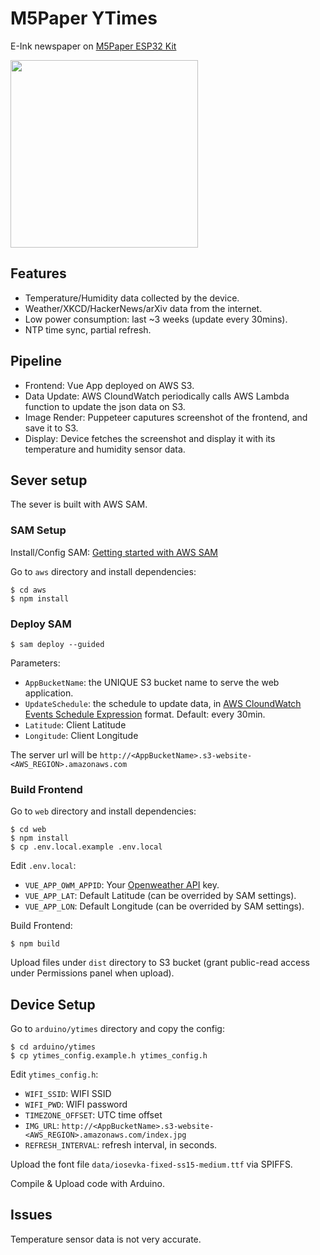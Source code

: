 # M5Paper YTimes

E-Ink newspaper on [M5Paper ESP32 Kit](https://shop.m5stack.com/search?type=product&q=m5paper)

<img src="https://user-images.githubusercontent.com/20288519/173987835-26802f21-4564-40ff-82b6-fc4c7d1589a0.jpg" width="300">


## Features

* Temperature/Humidity data collected by the device.
* Weather/XKCD/HackerNews/arXiv data from the internet.
* Low power consumption: last ~3 weeks (update every 30mins).
* NTP time sync, partial refresh.


## Pipeline

* Frontend: Vue App deployed on AWS S3.
* Data Update: AWS CloundWatch periodically calls AWS Lambda function to update the json data on S3.
* Image Render: Puppeteer caputures screenshot of the frontend, and save it to S3.
* Display: Device fetches the screenshot and display it with its temperature and humidity sensor data.


## Sever setup

The sever is built with AWS SAM.


### SAM Setup

Install/Config SAM: [Getting started with AWS SAM](https://docs.aws.amazon.com/serverless-application-model/latest/developerguide/serverless-getting-started.html)

Go to `aws` directory and install dependencies:

```
$ cd aws
$ npm install
```


### Deploy SAM

```
$ sam deploy --guided
```

Parameters:

* `AppBucketName`: the UNIQUE S3 bucket name to serve the web application.
* `UpdateSchedule`: the schedule to update data, in [AWS CloundWatch Events Schedule Expression](https://docs.aws.amazon.com/AmazonCloudWatch/latest/events/ScheduledEvents.html) format. Default: every 30min.
* `Latitude`: Client Latitude
* `Longitude`: Client Longitude

The server url will be `http://<AppBucketName>.s3-website-<AWS_REGION>.amazonaws.com`


### Build Frontend

Go to `web` directory and install dependencies:

```
$ cd web
$ npm install
$ cp .env.local.example .env.local
```

Edit `.env.local`:

* `VUE_APP_OWM_APPID`: Your [Openweather API](https://openweathermap.org/appid) key.
* `VUE_APP_LAT`: Default Latitude (can be overrided by SAM settings).
* `VUE_APP_LON`: Default Longitude (can be overrided by SAM settings).

Build Frontend:

```
$ npm build
```

Upload files under `dist` directory to S3 bucket (grant public-read access under Permissions panel when upload).


## Device Setup

Go to `arduino/ytimes` directory and copy the config:

```
$ cd arduino/ytimes
$ cp ytimes_config.example.h ytimes_config.h
```

Edit `ytimes_config.h`:

* `WIFI_SSID`: WIFI SSID
* `WIFI_PWD`: WIFI password
* `TIMEZONE_OFFSET`: UTC time offset
* `IMG_URL`: `http://<AppBucketName>.s3-website-<AWS_REGION>.amazonaws.com/index.jpg`
* `REFRESH_INTERVAL`: refresh interval, in seconds.

Upload the font file `data/iosevka-fixed-ss15-medium.ttf` via SPIFFS.

Compile & Upload code with Arduino.


## Issues

Temperature sensor data is not very accurate.
